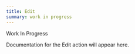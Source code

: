 ```yaml
---
title: Edit
summary: work in progress
---
```


Work In Progress

Documentation for the Edit action will appear here.